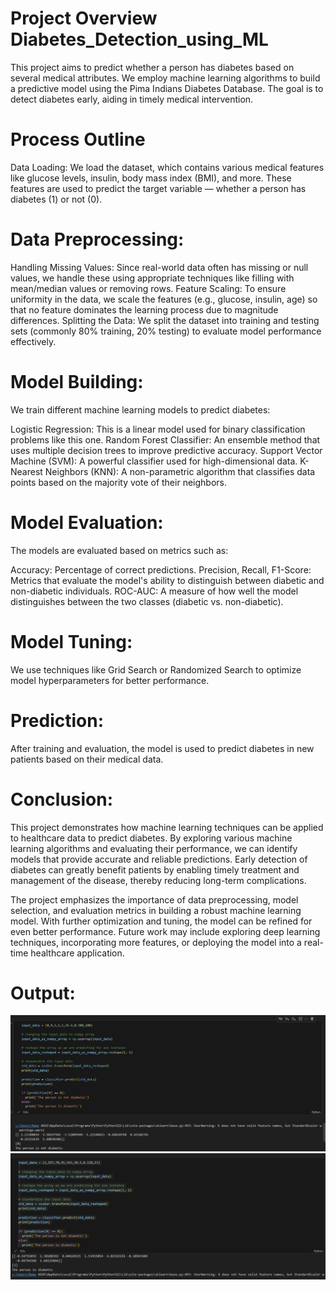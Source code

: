
# Project Overview Diabetes_Detection_using_ML
This project aims to predict whether a person has diabetes based on several medical attributes. We employ machine learning algorithms to build a predictive model using the Pima Indians Diabetes Database. The goal is to detect diabetes early, aiding in timely medical intervention.

# Process Outline
Data Loading: We load the dataset, which contains various medical features like glucose levels, insulin, body mass index (BMI), and more. These features are used to predict the target variable — whether a person has diabetes (1) or not (0).

# Data Preprocessing:

Handling Missing Values: Since real-world data often has missing or null values, we handle these using appropriate techniques like filling with mean/median values or removing rows.
Feature Scaling: To ensure uniformity in the data, we scale the features (e.g., glucose, insulin, age) so that no feature dominates the learning process due to magnitude differences.
Splitting the Data: We split the dataset into training and testing sets (commonly 80% training, 20% testing) to evaluate model performance effectively.
# Model Building: 
We train different machine learning models to predict diabetes:

Logistic Regression: This is a linear model used for binary classification problems like this one.
Random Forest Classifier: An ensemble method that uses multiple decision trees to improve predictive accuracy.
Support Vector Machine (SVM): A powerful classifier used for high-dimensional data.
K-Nearest Neighbors (KNN): A non-parametric algorithm that classifies data points based on the majority vote of their neighbors.
# Model Evaluation: 
The models are evaluated based on metrics such as:

Accuracy: Percentage of correct predictions.
Precision, Recall, F1-Score: Metrics that evaluate the model's ability to distinguish between diabetic and non-diabetic individuals.
ROC-AUC: A measure of how well the model distinguishes between the two classes (diabetic vs. non-diabetic).
# Model Tuning: 
We use techniques like Grid Search or Randomized Search to optimize model hyperparameters for better performance.

# Prediction: 
After training and evaluation, the model is used to predict diabetes in new patients based on their medical data.

# Conclusion:
This project demonstrates how machine learning techniques can be applied to healthcare data to predict diabetes. By exploring various machine learning algorithms and evaluating their performance, we can identify models that provide accurate and reliable predictions. Early detection of diabetes can greatly benefit patients by enabling timely treatment and management of the disease, thereby reducing long-term complications.

The project emphasizes the importance of data preprocessing, model selection, and evaluation metrics in building a robust machine learning model. With further optimization and tuning, the model can be refined for even better performance. Future work may include exploring deep learning techniques, incorporating more features, or deploying the model into a real-time healthcare application.

# Output:
![Diabetes_Detection_using_ML](img1.png)
![Diabetes_Detection_using_ML](img2.png)